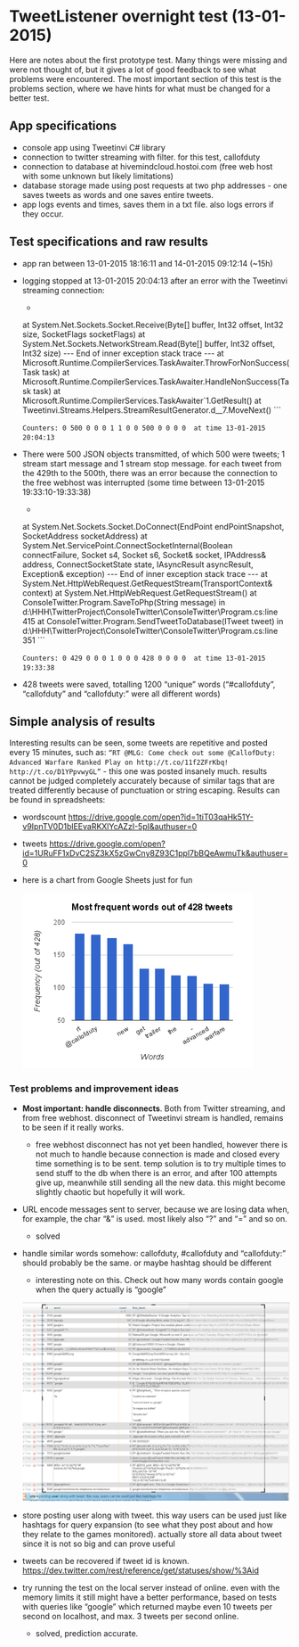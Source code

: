 # TweetListener overnight test (13-01-2015)
Here are notes about the first prototype test. Many things were missing and were not thought of, but it gives a lot of good feedback to see what problems were encountered. The most important section of this test is the problems section, where we have hints for what must be changed for a better test.

## App specifications

- console app using Tweetinvi C# library
- connection to twitter streaming with filter. for this test, callofduty
- connection to database at hivemindcloud.hostoi.com (free web host with some unknown but likely limitations)
- database storage made using post requests at two php addresses - one saves tweets as words and one saves entire tweets.
- app logs events and times, saves them in a txt file. also logs errors if they occur.

## Test specifications and raw results
- app ran between 13-01-2015 18:16:11 and 14-01-2015 09:12:14 (~15h)
- logging stopped at 13-01-2015 20:04:13 after an error with the Tweetinvi streaming connection:
  - ``` Exception: System.IO.IOException: Unable to read data from the transport connection: A connection attempt failed because the connected party did not properly respond after a period of time, or established connection failed because connected host has failed to respond. ---> System.Net.Sockets.SocketException: A connection attempt failed because the connected party did not properly respond after a period of time, or established connection failed because connected host has failed to respond
   at System.Net.Sockets.Socket.Receive(Byte[] buffer, Int32 offset, Int32 size, SocketFlags socketFlags)
   at System.Net.Sockets.NetworkStream.Read(Byte[] buffer, Int32 offset, Int32 size)
   --- End of inner exception stack trace ---
   at Microsoft.Runtime.CompilerServices.TaskAwaiter.ThrowForNonSuccess(Task task)
   at Microsoft.Runtime.CompilerServices.TaskAwaiter.HandleNonSuccess(Task task)
   at Microsoft.Runtime.CompilerServices.TaskAwaiter`1.GetResult()
   at Tweetinvi.Streams.Helpers.StreamResultGenerator.<StartStreamAsync>d__7.MoveNext() ```
   
  ` Counters: 0 500 0 0 0 1 1 0 0 500 0 0 0 0  at time 13-01-2015 20:04:13 `
- There were 500 JSON objects transmitted, of which 500 were tweets; 1 stream start message and 1 stream stop message.
for each tweet from the 429th to the 500th, there was an error because the connection to the free webhost was interrupted (some time between 13-01-2015 19:33:10-19:33:38)
  - ``` System.Net.WebException: Unable to connect to the remote server ---> System.Net.Sockets.SocketException: A connection attempt failed because the connected party did not properly respond after a period of time, or established connection failed because connected host has failed to respond 31.170.161.16:80
   at System.Net.Sockets.Socket.DoConnect(EndPoint endPointSnapshot, SocketAddress socketAddress)
   at System.Net.ServicePoint.ConnectSocketInternal(Boolean connectFailure, Socket s4, Socket s6, Socket& socket, IPAddress& address, ConnectSocketState state, IAsyncResult asyncResult, Exception& exception)
   --- End of inner exception stack trace ---
   at System.Net.HttpWebRequest.GetRequestStream(TransportContext& context)
   at System.Net.HttpWebRequest.GetRequestStream()
   at ConsoleTwitter.Program.SaveToPhp(String message) in d:\HHH\TwitterProject\ConsoleTwitter\ConsoleTwitter\Program.cs:line 415
   at ConsoleTwitter.Program.SendTweetToDatabase(ITweet tweet) in d:\HHH\TwitterProject\ConsoleTwitter\ConsoleTwitter\Program.cs:line 351 ```
 
  ` Counters: 0 429 0 0 0 1 0 0 0 428 0 0 0 0  at time 13-01-2015 19:33:38 `
- 428 tweets were saved, totalling 1200 “unique” words (“#callofduty”, “callofduty” and “callofduty:” were all different words)

## Simple analysis of results
Interesting results can be seen, some tweets are repetitive and posted every 15 minutes, such as: `“RT @MLG: Come check out some @CallofDuty: Advanced Warfare Ranked Play on http://t.co/11f2ZFrKbq! http://t.co/D1YPpvwyGL”` - this one was posted insanely much.
results cannot be judged completely accurately because of similar tags that are treated differently because of punctuation or string escaping. Results can be found in spreadsheets:
- wordscount 
https://drive.google.com/open?id=1tiT03qaHk51Y-v9IpnTV0D1blEEvaRKXlYcAZzI-5pI&authuser=0
- tweets 
https://drive.google.com/open?id=1URuFF1xDvC2SZ3kX5zGwCny8Z93C1ppl7bBQeAwmuTk&authuser=0

- here is a chart from Google Sheets just for fun

  ![Most frequent hashtags](mostFrequentTweetsStreamingTest2.png "Most frequent tweets - streaming test 2")

### Test problems and improvement ideas
- **Most important: handle disconnects**. Both from Twitter streaming, and from free webhost.
disconnect of Tweetinvi stream is handled, remains to be seen if it really works.
  - free webhost disconnect has not yet been handled, however there is not much to handle because connection is made and closed every time something is to be sent. temp solution is to try multiple times to send stuff to the db when there is an error, and after 100 attempts give up, meanwhile still sending all the new data. this might become slightly chaotic but hopefully it will work.
- URL encode messages sent to server, because we are losing data when, for example, the char “&” is used. most likely also “?” and “=” and so on.
  - solved
- handle similar words somehow: callofduty, #callofduty and “callofduty:” should probably be the same. or maybe hashtag should be different
  - interesting note on this. Check out how many words contain google when the query actually is “google”

  ![Google and similar keywords](hashtagcounts.png "Google and similar keywords")

- store posting user along with tweet. this way users can be used just like hashtags for query expansion (to see what they post about and how they relate to the games monitored). actually store all data about tweet since it is not so big and can prove useful
- tweets can be recovered if tweet id is known. https://dev.twitter.com/rest/reference/get/statuses/show/%3Aid 
- try running the test on the local server instead of online. even with the memory limits it still might have a better performance, based on tests with queries like “google” which returned maybe even 10 tweets per second on localhost, and max. 3 tweets per second online.
  - solved, prediction accurate.
